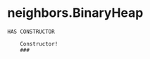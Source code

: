 # neighbors.BinaryHeap

<!-- Methods -->
    HAS CONSTRUCTOR

        Constructor!
        ### 


















